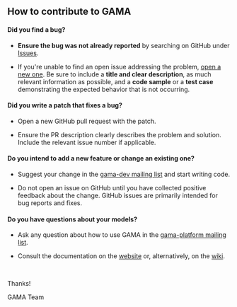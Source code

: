 ## How to contribute to GAMA

#### **Did you find a bug?**

* **Ensure the bug was not already reported** by searching on GitHub under [Issues](https://github.com/gama-platform/gama/issues).

* If you're unable to find an open issue addressing the problem, [open a new one](https://github.com/gama-platform/gama/issues/new). Be sure to include a **title and clear description**, as much relevant information as possible, and a **code sample** or a **test case** demonstrating the expected behavior that is not occurring.

#### **Did you write a patch that fixes a bug?**

* Open a new GitHub pull request with the patch.

* Ensure the PR description clearly describes the problem and solution. Include the relevant issue number if applicable.

#### **Do you intend to add a new feature or change an existing one?**

* Suggest your change in the [gama-dev mailing list](https://groups.google.com/forum/#!forum/gama-dev) and start writing code.

* Do not open an issue on GitHub until you have collected positive feedback about the change. GitHub issues are primarily intended for bug reports and fixes.

#### **Do you have questions about your models?**

* Ask any question about how to use GAMA in the [gama-platform mailing list](https://groups.google.com/forum/#!forum/gama-platform).

* Consult the documentation on the [website](http://gama-platform.org) or, alternatively, on the [wiki](https://github.com/gama-platform/gama/wiki).
</br>


Thanks!

GAMA Team
